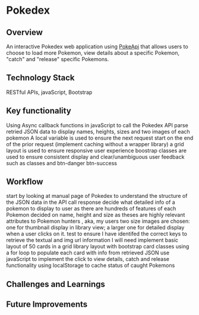 # Pokedex



## Overview

An interactive Pokedex web application using [PokeApi](https://pokeapi.co) that allows users to choose to load more Pokemon, view details about a specific Pokemon, "catch" and "release" specific Pokemons.

## Technology Stack

RESTful APIs, javaScript, Bootstrap

## Key functionality

Using Async callback functions in javaScript to call the Pokedex API 
parse retried JSON data to display names, heights, sizes and two images of each pokemon
A local variable is used to ensure the next request start on the end of the prior request (implement caching without a wrapper library)
a grid layout is used to ensure responsive user experience
boostrap classes are used to ensure consistent display and clear/unambiguous user feedback such as classes and btn-danger btn-success

## Workflow

start by looking at manual page of Pokedex to understand the structure of the JSON data in the API call response
decide what detailed info of a pokemon to display to user as there are hundreds of features of each Pokemon
decided on name, height and size as theses are highly relevant attributes to Pokemon hunters , aka, my users
two size images are chosen: one for thumbnail display in library view; a larger one for detailed display when a user clicks on it.
test to ensure I have identifed the correct keys to retrieve the textual and img url information I will need
implement basic layout of 50 cards in a grid library layout with bootstrap card classes
using a for loop to populate each card with info from retrieved JSON 
use javaScript to implement the click to view details, catch and release functionality
using localStorage to cache status of caught Pokemons

## Challenges and Learnings


## Future Improvements

